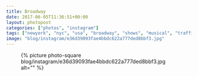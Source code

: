 ```yaml
---
title: Broadway
date: 2017-06-05T11:36:51+00:00
layout: photopost
categories: ["photos", "instagram"]
tags: ["newyork", "nyc", "usa", "broadway", "shows", "musical", "traffic"]
image: "blog/instagram/e36d39093fae4bbdc622a777ded8bbf3.jpg"
---
```


<figure class="photo photo--square">
  {% picture photo-square blog/instagram/e36d39093fae4bbdc622a777ded8bbf3.jpg alt="" %}
</figure>


